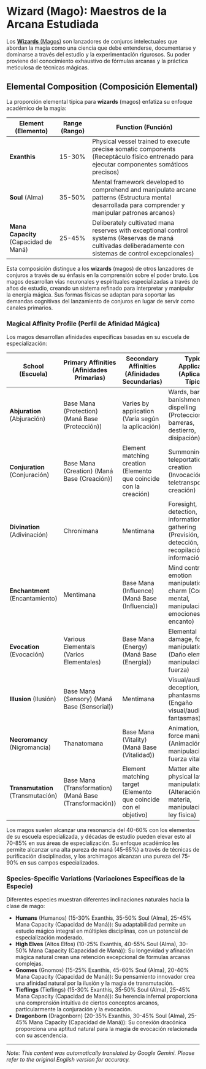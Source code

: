 # **Wizard** (Mago): Maestros de la Arcana Estudiada

Los [**Wizards** (Magos)](/codex/Classes/Wizard/Wizard.md) son lanzadores de conjuros intelectuales que abordan la magia como una ciencia que debe entenderse, documentarse y dominarse a través del estudio y la experimentación rigurosos. Su poder proviene del conocimiento exhaustivo de fórmulas arcanas y la práctica meticulosa de técnicas mágicas.

## Elemental Composition (Composición Elemental)

La proporción elemental típica para **wizards** (magos) enfatiza su enfoque académico de la magia:

| Element (Elemento) | Range (Rango) | Function (Función) |
|---------|------------|----------|
| **Exanthis** | 15-30% | Physical vessel trained to execute precise somatic components (Receptáculo físico entrenado para ejecutar componentes somáticos precisos) |
| **Soul** (Alma) | 35-50% | Mental framework developed to comprehend and manipulate arcane patterns (Estructura mental desarrollada para comprender y manipular patrones arcanos) |
| **Mana Capacity** (Capacidad de Maná) | 25-45% | Deliberately cultivated mana reserves with exceptional control systems (Reservas de maná cultivadas deliberadamente con sistemas de control excepcionales) |

Esta composición distingue a los **wizards** (magos) de otros lanzadores de conjuros a través de su énfasis en la comprensión sobre el poder bruto. Los magos desarrollan vías neuronales y espirituales especializadas a través de años de estudio, creando un sistema refinado para interpretar y manipular la energía mágica. Sus formas físicas se adaptan para soportar las demandas cognitivas del lanzamiento de conjuros en lugar de servir como canales primarios.

### Magical Affinity Profile (Perfil de Afinidad Mágica)

Los magos desarrollan afinidades específicas basadas en su escuela de especialización:

| School (Escuela) | Primary Affinities (Afinidades Primarias) | Secondary Affinities (Afinidades Secundarias) | Typical Application (Aplicación Típica) |
|--------------|-------------------|---------------------|---------------------|
| **Abjuration** (Abjuración) | Base Mana (Protection) (Maná Base (Protección)) | Varies by application (Varía según la aplicación) | Wards, barriers, banishment, dispelling (Protecciones, barreras, destierro, disipación) |
| **Conjuration** (Conjuración) | Base Mana (Creation) (Maná Base (Creación)) | Element matching creation (Elemento que coincide con la creación) | Summoning, teleportation, creation (Invocación, teletransportación, creación) |
| **Divination** (Adivinación) | Chronimana | Mentimana | Foresight, detection, information gathering (Previsión, detección, recopilación de información) |
| **Enchantment** (Encantamiento) | Mentimana | Base Mana (Influence) (Maná Base (Influencia)) | Mind control, emotion manipulation, charm (Control mental, manipulación de emociones, encanto) |
| **Evocation** (Evocación) | Various Elementals (Varios Elementales) | Base Mana (Energy) (Maná Base (Energía)) | Elemental damage, force manipulation (Daño elemental, manipulación de la fuerza) |
| **Illusion** (Ilusión) | Base Mana (Sensory) (Maná Base (Sensorial)) | Mentimana | Visual/auditory deception, phantasms (Engaño visual/auditivo, fantasmas) |
| **Necromancy** (Nigromancia) | Thanatomana | Base Mana (Vitality) (Maná Base (Vitalidad)) | Animation, life force manipulation (Animación, manipulación de la fuerza vital) |
| **Transmutation** (Transmutación) | Base Mana (Transformation) (Maná Base (Transformación)) | Element matching target (Elemento que coincide con el objetivo) | Matter alteration, physical law manipulation (Alteración de la materia, manipulación de la ley física) |

Los magos suelen alcanzar una resonancia del 40-60% con los elementos de su escuela especializada, y décadas de estudio pueden elevar esto al 70-85% en sus áreas de especialización. Su enfoque académico les permite alcanzar una alta pureza de maná (45-65%) a través de técnicas de purificación disciplinadas, y los archimagos alcanzan una pureza del 75-90% en sus campos especializados.

### Species-Specific Variations (Variaciones Específicas de la Especie)

Diferentes especies muestran diferentes inclinaciones naturales hacia la clase de mago:

- **Humans** (Humanos) (15-30% Exanthis, 35-50% Soul (Alma), 25-45% Mana Capacity (Capacidad de Maná)): Su adaptabilidad permite un estudio mágico integral en múltiples disciplinas, con un potencial de especialización moderado.
- **High Elves** (Altos Elfos) (10-25% Exanthis, 40-55% Soul (Alma), 30-50% Mana Capacity (Capacidad de Maná)): Su longevidad y afinación mágica natural crean una retención excepcional de fórmulas arcanas complejas.
- **Gnomes** (Gnomos) (15-25% Exanthis, 45-60% Soul (Alma), 20-40% Mana Capacity (Capacidad de Maná)): Su pensamiento innovador crea una afinidad natural por la ilusión y la magia de transmutación.
- **Tieflings** (Tieflings) (15-30% Exanthis, 35-50% Soul (Alma), 25-45% Mana Capacity (Capacidad de Maná)): Su herencia infernal proporciona una comprensión intuitiva de ciertos conceptos arcanos, particularmente la conjuración y la evocación.
- **Dragonborn** (Dragonborn) (20-35% Exanthis, 30-45% Soul (Alma), 25-45% Mana Capacity (Capacidad de Maná)): Su conexión dracónica proporciona una aptitud natural para la magia de evocación relacionada con su ascendencia.


---
_Note: This content was automatically translated by Google Gemini. Please refer to the original English version for accuracy._